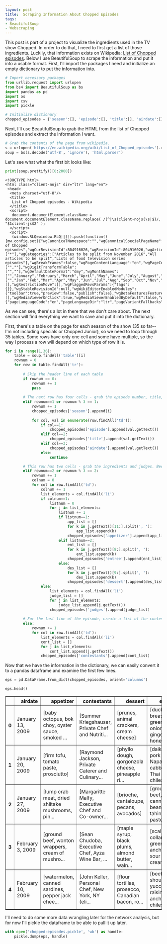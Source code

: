 ```yaml
---
layout: post
title:  Scraping Information About Chopped Episodes
tags:
- BeautifulSoup
- Webscraping
---
```



This post is part of a project to visualize the ingredients used in the TV show Chopped. In order to do that, I need to first get a list of those ingredients. Luckily, that information exists on Wikipedia: <a href="https://en.wikipedia.org/wiki/List_of_Chopped_episodes">List of Chopped episodes</a>. Below I use BeautifulSoup to scrape the information and put it into a usable format. First, I'll import the packages I need and initialize an empty dictionary to put the information into.


```python
# Import necessary packages
from urllib.request import urlopen
from bs4 import BeautifulSoup as bs
import pandas as pd
import os
import csv
import pickle
```


```python
# Initialize dictionary
chopped_episodes = {'season':[], 'episode':[], 'title':[], 'airdate':[], 'appetizer':[], 'entree':[], 'dessert':[], 'judges':[], 'contestants':[]}
```

Next, I'll use BeautifulSoup to grab the HTML from the list of Chopped episodes and extract the information I want.


```python
# Grab the contents of the page from wikipedia.
s = urlopen('https://en.wikipedia.org/wiki/List_of_Chopped_episodes').read()
soup = bs(s.decode('utf-8', 'ignore'), 'html.parser')
```

Let's see what what the first bit looks like:


```python
print(soup.prettify()[0:2000])
```

    <!DOCTYPE html>
    <html class="client-nojs" dir="ltr" lang="en">
     <head>
      <meta charset="utf-8"/>
      <title>
       List of Chopped episodes - Wikipedia
      </title>
      <script>
       document.documentElement.className = document.documentElement.className.replace( /(^|\s)client-nojs(\s|$)/, "$1client-js$2" );
      </script>
      <script>
       (window.RLQ=window.RLQ||[]).push(function(){mw.config.set({"wgCanonicalNamespace":"","wgCanonicalSpecialPageName":false,"wgNamespaceNumber":0,"wgPageName":"List_of_Chopped_episodes","wgTitle":"List of Chopped episodes","wgCurRevisionId":804916026,"wgRevisionId":804916026,"wgArticleId":24971719,"wgIsArticle":true,"wgIsRedirect":false,"wgAction":"view","wgUserName":null,"wgUserGroups":["*"],"wgCategories":["Articles to be split from November 2016","All articles to be split","Lists of food television series episodes"],"wgBreakFrames":false,"wgPageContentLanguage":"en","wgPageContentModel":"wikitext","wgSeparatorTransformTable":["",""],"wgDigitTransformTable":["",""],"wgDefaultDateFormat":"dmy","wgMonthNames":["","January","February","March","April","May","June","July","August","September","October","November","December"],"wgMonthNamesShort":["","Jan","Feb","Mar","Apr","May","Jun","Jul","Aug","Sep","Oct","Nov","Dec"],"wgRelevantPageName":"List_of_Chopped_episodes","wgRelevantArticleId":24971719,"wgRequestId":"Wd6Z@QpAAEUAAHX9dfwAAAAV","wgIsProbablyEditable":true,"wgRelevantPageIsProbablyEditable":true,"wgRestrictionEdit":[],"wgRestrictionMove":[],"wgFlaggedRevsParams":{"tags":{}},"wgStableRevisionId":null,"wgWikiEditorEnabledModules":{"toolbar":true,"preview":false,"publish":false},"wgBetaFeaturesFeatures":[],"wgMediaViewerOnClick":true,"wgMediaViewerEnabledByDefault":false,"wgPopupsShouldSendModuleToUser":false,"wgPopupsConflictsWithNavPopupGadget":false,"wgVisualEditor":{"pageLanguageCode":"en","pageLanguageDir":"ltr","pageVariantFallbacks":"en","usePageImages":true,"usePageDescriptions":true},"wgPreferredVariant":"en","wgMFExpandAllSectionsUserOpti


As we can see, there's a lot in there that we don't care about. The next section will find everything we want to save and put it into the dictionary.

First, there's a table on the page for each season of the show (35 so far--I'm not including specials or Chopped Junior), so we need to loop through 35 tables. Some rows have only one cell and some have multiple, so the way I process a row will depend on which type of row it is.


```python
for i in range(1,36):
    table = soup.findAll('table')[i]
    rownum = 0
    for row in table.findAll('tr'):
        
        # Skip the header line of each table
        if rownum == 0:
            rownum += 1
            pass
        
        # The next row has four cells - grab the episode number, title, and airdate
        elif rownum==1 or rownum % 3 == 1:
            rownum += 1
            chopped_episodes['season'].append(i)
            
            for col, val in enumerate(row.findAll('td')):
                if col==1:
                    chopped_episodes['episode'].append(val.getText())
                elif col==2:
                    chopped_episodes['title'].append(val.getText())
                elif col==3:
                    chopped_episodes['airdate'].append(val.getText())
                else:
                    continue

        # This row has two cells - grab the ingredients and judges. Because each of those has multiple entries, create a list of each.
        elif rownum==2 or rownum % 3 == 2:
            rownum += 1
            colnum = 0
            for col in row.findAll('td'):
                colnum += 1
                list_elements = col.findAll('li')
                if colnum==1:
                    listnum = 0
                    for j in list_elements:
                        listnum += 1
                        if listnum==1:
                            app_list = []
                            for k in j.getText()[11:].split(', '):
                                app_list.append(k)
                            chopped_episodes['appetizer'].append(app_list)
                        elif listnum==2:
                            ent_list = []
                            for k in j.getText()[8:].split(', '):
                                ent_list.append(k)
                            chopped_episodes['entree'].append(ent_list)
                        else:
                            des_list = []
                            for k in j.getText()[9:].split(', '):
                                des_list.append(k)
                            chopped_episodes['dessert'].append(des_list)
                else:
                    list_elements = col.findAll('li')
                    judge_list = []
                    for j in list_elements:
                        judge_list.append(j.getText())
                    chopped_episodes['judges'].append(judge_list)
        
        # For the last line of the episode, create a list of the contestants            
        else:
            rownum += 1
            for col in row.findAll('td'):
                list_elements = col.findAll('li')
                cont_list = []
                for j in list_elements:
                    cont_list.append(j.getText())
                chopped_episodes['contestants'].append(cont_list)
```

Now that we have the information in the dictionary, we can easily convert it to a pandas dataframe and examine the first few lines.


```python
eps = pd.DataFrame.from_dict(chopped_episodes, orient='columns')
```


```python
eps.head()
```




<div>
<table border="1" class="dataframe">
  <thead>
    <tr style="text-align: right;">
      <th></th>
      <th>airdate</th>
      <th>appetizer</th>
      <th>contestants</th>
      <th>dessert</th>
      <th>entree</th>
      <th>episode</th>
      <th>judges</th>
      <th>season</th>
      <th>title</th>
    </tr>
  </thead>
  <tbody>
    <tr>
      <th>0</th>
      <td>January 13, 2009</td>
      <td>[baby octopus, bok choy, oyster sauce, smoked ...</td>
      <td>[Summer Kriegshauser, Private Chef and Nutriti...</td>
      <td>[prunes, animal crackers, cream cheese]</td>
      <td>[duck breast, green onions, ginger, honey]</td>
      <td>1</td>
      <td>[Marc Murphy, Alex Guarnaschelli, Aarón Sánchez]</td>
      <td>1</td>
      <td>"Octopus, Duck, Animal Crackers"</td>
    </tr>
    <tr>
      <th>1</th>
      <td>January 20, 2009</td>
      <td>[firm tofu, tomato paste, prosciutto]</td>
      <td>[Raymond Jackson, Private Caterer and Culinary...</td>
      <td>[phyllo dough, gorgonzola cheese, pineapple ri...</td>
      <td>[daikon, pork loin, Napa cabbage, Thai chiles,...</td>
      <td>2</td>
      <td>[Aarón Sánchez, Alex Guarnaschelli, Marc Murphy]</td>
      <td>1</td>
      <td>"Tofu, Blueberries, Oysters"</td>
    </tr>
    <tr>
      <th>2</th>
      <td>January 27, 2009</td>
      <td>[lump crab meat, dried shiitake mushrooms, pin...</td>
      <td>[Margaritte Malfy, Executive Chef and Co-owner...</td>
      <td>[brioche, cantaloupe, pecans, avocados]</td>
      <td>[ground beef, cannellini beans, tahini paste, ...</td>
      <td>3</td>
      <td>[Aarón Sánchez, Alex Guarnaschelli, Marc Murphy]</td>
      <td>1</td>
      <td>"Avocado, Tahini, Bran Flakes"</td>
    </tr>
    <tr>
      <th>3</th>
      <td>February 3, 2009</td>
      <td>[ground beef, wonton wrappers, cream of mushro...</td>
      <td>[Sean Chudoba, Executive Chef, Ayza Wine Bar, ...</td>
      <td>[maple syrup, black plums, almond butter, waln...</td>
      <td>[scallops, collard greens, anchovies, sour cream]</td>
      <td>4</td>
      <td>[Scott Conant, Amanda Freitag, Geoffrey Zakarian]</td>
      <td>1</td>
      <td>"Banana, Collard Greens, Grits"</td>
    </tr>
    <tr>
      <th>4</th>
      <td>February 10, 2009</td>
      <td>[watermelon, canned sardines, pepper jack chee...</td>
      <td>[John Keller, Personal Chef, New York, NY (eli...</td>
      <td>[flour tortillas, prosecco, Canadian bacon, ro...</td>
      <td>[beef shoulder, yucca, raisins, ancho chiles, ...</td>
      <td>5</td>
      <td>[Geoffrey Zakarian, Alex Guarnaschelli, Marc M...</td>
      <td>1</td>
      <td>"Yucca, Watermelon, Tortillas"</td>
    </tr>
  </tbody>
</table>
</div>



I'll need to do some more data wrangling later for the network analysis, but for now I'll pickle the dataframe to be able to pull it up later.


```python
with open('chopped-episodes.pickle', 'wb') as handle:
    pickle.dump(eps, handle)
```
